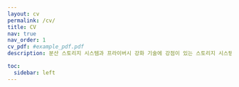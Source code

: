 ```yaml
---
layout: cv
permalink: /cv/
title: CV
nav: true
nav_order: 1
cv_pdf: #example_pdf.pdf
description: 분산 스토리지 시스템과 프라이버시 강화 기술에 강점이 있는 스토리지 시스템 엔지니어입니다. AI 시대의 데이터 처리 성능과 보안 문제를 해결하는 기술 개발에 관심이 있습니다.

toc:
  sidebar: left
---
```

